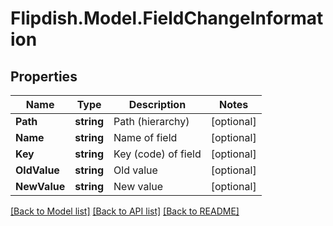 # Flipdish.Model.FieldChangeInformation
## Properties

Name | Type | Description | Notes
------------ | ------------- | ------------- | -------------
**Path** | **string** | Path (hierarchy) | [optional] 
**Name** | **string** | Name of field | [optional] 
**Key** | **string** | Key (code) of field | [optional] 
**OldValue** | **string** | Old value | [optional] 
**NewValue** | **string** | New value | [optional] 

[[Back to Model list]](../README.md#documentation-for-models) [[Back to API list]](../README.md#documentation-for-api-endpoints) [[Back to README]](../README.md)

